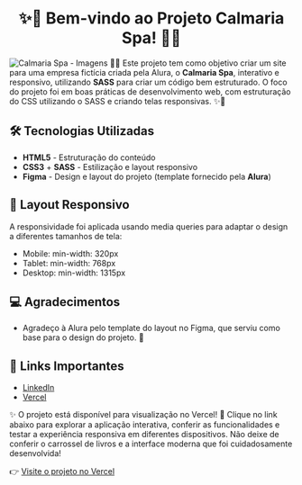<h1 align="center">✨🌿 Bem-vindo ao Projeto Calmaria Spa! 🌿✨</h1>

![Calmaria Spa - Imagens](https://github.com/user-attachments/assets/d035b600-e89f-4eb6-a94c-605bfdaff455)
🚀✨ Este projeto tem como objetivo criar um site para uma empresa fictícia criada pela Alura, o **Calmaria Spa**, interativo e responsivo, utilizando **SASS** para criar um código bem estruturado. O foco do projeto foi em boas práticas de desenvolvimento web, com estruturação do CSS utilizando o SASS e criando telas responsivas. ✨🚀

## 🛠️ Tecnologias Utilizadas

- **HTML5** - Estruturação do conteúdo
- **CSS3** + **SASS** - Estilização e layout responsivo
- **Figma** - Design e layout do projeto (template fornecido pela **Alura**)

## 📱 Layout Responsivo
A responsividade foi aplicada usando media queries para adaptar o design a diferentes tamanhos de tela:
- Mobile: min-width: 320px
- Tablet: min-width: 768px
- Desktop: min-width: 1315px

## 💻 Agradecimentos
- Agradeço à Alura pelo template do layout no Figma, que serviu como base para o design do projeto. 🙏

## 🔗 Links Importantes
  - [LinkedIn](https://www.linkedin.com/in/isabelasofiaalves/)
  - [Vercel](https://vercel.com/isabela-s-alves-projects)

✨ O projeto está disponível para visualização no Vercel! 🚀 Clique no link abaixo para explorar a aplicação interativa, conferir as funcionalidades e testar a experiência responsiva em diferentes dispositivos. Não deixe de conferir o carrossel de livros e a interface moderna que foi cuidadosamente desenvolvida!

👉 [Visite o projeto no Vercel](https://calmaria-spa-five-weld.vercel.app/)
